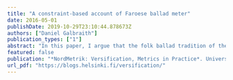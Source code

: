 ```yaml
---
title: "A constraint-based account of Faroese ballad meter"
date: 2016-05-01
publishDate: 2019-10-29T23:10:44.878673Z
authors: ["Daniel Galbraith"]
publication_types: ["1"]
abstract: "In this paper, I argue that the folk ballad tradition of the Faroe Islands, to date never examined by metrists, is best accounted for by a constraint-based metrical grammar (Kiparsky 2006, Hayes et al. 2012) that generates a meter far closer to the actual data encountered than the iterative rule-based account of Fabb and Halle (2008), which both misses generalisations and predicts unattested line types. The ballad performances also reveal a general correspondence between strong metrical positions, strong dance steps and strong musical beats, indicating that rhythm is largely determined by metrical prominence. In support of my conclusions I draw upon both the ballad texts and audio/video recordings of sections of sample ballads I made on the Faroe Islands.  I propose that an inventory of constraints on the correspondence between a metrical template and a syllabic representation accurately captures the attested lines, and also accounts for generalisations about stress-meter alignment. By contrast, Fabb and Halle’s deletion rules cannot exclude nonexistent lines without additional stipulations. Where my analysis precludes unattested lines by prohibiting lexical stress in weak position, Fabb and Halle must stipulate that such lines have ill-formed metrical grids. To do so, they must posit ad hoc restrictions on their deletion rules, which must not apply in other cases lest they exclude attested line types.  Moreover, generalisations which seem to hold of structural boundaries in the stanza are easily captured via constraints on metrical position; such facts are lost on Fabb and Halle’s proposal unless they combine constraints with rules, leading to redundancy which my approach avoids.  From recordings I found that although there is not always a one-to-one mapping from meter to rhythm, evidence from the ringdance shows that metrical and musical peaks tend to align. With the exception of refrains and Danish-language ballads, which exhibit some irregularity, (2) is unviolated in my recording sample:  (2) Strong dance steps will always correspond to strong metrical positions.  (2) is not bidirectional, in that not all strong positions receive strong steps; nevertheless, it accurately predicts where a strong position will occur in the stanzas. On my account, this fact about text-setting provides a source of secondary evidence for a given parse. Therefore, I propose that a constraint-based approach to meter captures Faroese data accurately, rules out unattested lines, avoids redundancy and sheds light on the relation between meter and performance."
featured: false
publication: "*NordMetrik: Versification, Metrics in Practice*. University of Helsinki, 5/25/16-5/27/16"
url_pdf: "https://blogs.helsinki.fi/versification/"
---
```


